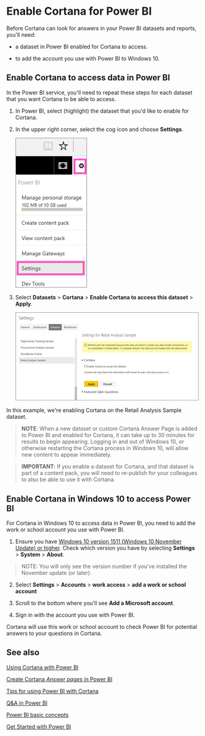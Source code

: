 ﻿<properties
   pageTitle="Enable Cortana for Power BI"
   description="Use Cortana with Power BI to get answers from your data. Activate Cortana for each Power BI dataset and then enable Cortana to access your datasets from mobile devices."
   services="powerbi"
   documentationCenter=""
   authors="mihart"  
   manager="mblythe"
   editor=""/>

<tags
   ms.service="powerbi"
   ms.devlang="NA"
   ms.topic="article"
   ms.tgt_pltfrm="NA"
   ms.workload="powerbi"
   ms.date="02/23/2016"
   ms.author="mihart"/>


# Enable Cortana for Power BI

Before Cortana can look for answers in your Power BI datasets and reports, you'll need:

  - a dataset in Power BI enabled for Cortana to access.

  - to add the account you use with Power BI to Windows 10.

## Enable Cortana to access data in Power BI
In the Power BI service, you'll need to repeat these steps for each dataset that you want Cortana to be able to access.

1. In Power BI, select (highlight) the dataset that you'd like to enable for Cortana.

2. In the upper right corner, select the cog icon and choose **Settings**.

    ![](media/powerbi-service-cortana-enable/PBI_cortana_settings.png)

3. Select **Datasets** > **Cortana** > **Enable Cortana to access this dataset** > **Apply**.

    ![](media/powerbi-service-cortana-enable/PBI_cortana-enable.jpg)

  In this example, we're enabling Cortana on the Retail Analysis Sample dataset.

  >**NOTE**: When a new dataset or custom Cortana Answer Page is added to Power BI and enabled for Cortana, it can take up to 30 minutes for results to begin appearing.  Logging in and out of Windows 10, or otherwise restarting the Cortana process in Windows 10, will allow new content to appear immediately.

  >**IMPORTANT**: If you enable a dataset for Cortana, and that dataset is part of a content pack, you will need to re-publish for your colleagues to also be able to use it with Cortana.


## Enable Cortana in Windows 10 to access Power BI
For Cortana in Windows 10 to access data in Power BI, you need to add the work or school account you use with Power BI.

1. Ensure you have [Windows 10 version 1511 (Windows 10 November Update) or higher](http://blogs.windows.com/windowsexperience/2015/11/12/first-major-update-for-windows-10-available-today/).  Check which version you have by selecting **Settings** > **System** > **About**.
>NOTE: You will only see the version number if you've installed the November update (or later).

2. Select **Settings** > **Accounts** > **work access** > **add a work or school account**

3. Scroll to the bottom where you'll see **Add a Microsoft account**.

4. Sign in with the account you use with Power BI.

Cortana will use this work or school account to check Power BI for potential answers to your questions in Cortana.


## See also
[Using Cortana with Power BI](powerbi-service-cortana-intro.md)

[Create Cortana *Answer pages* in Power BI](powerbi-service-cortana-desktop-entity-cards.md)

[Tips for using Power BI with Cortana](powerbi-service-cortana-ask-questions.md)

[Q&A in Power BI](powerbi-service-q-and-a.md)

[Power BI basic concepts](powerbi-service-basic-concepts.md)

[Get Started with Power BI](powerbi-service-get-started.md)
